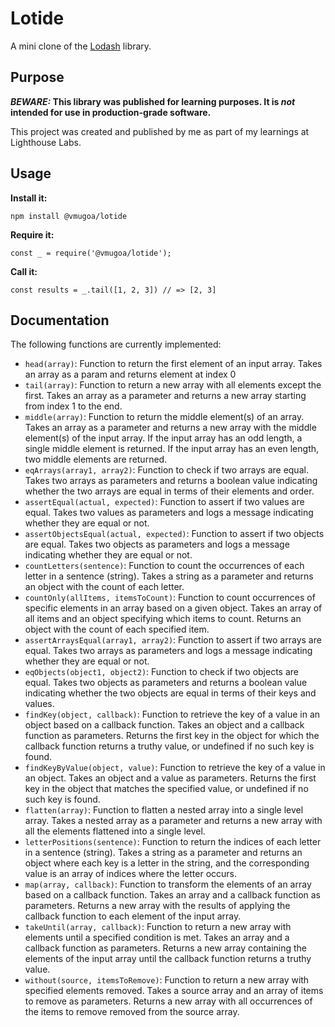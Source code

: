 # Lotide

A mini clone of the [Lodash](https://lodash.com) library.

## Purpose

**_BEWARE:_ This library was published for learning purposes. It is _not_ intended for use in production-grade software.**

This project was created and published by me as part of my learnings at Lighthouse Labs. 

## Usage

**Install it:**

`npm install @vmugoa/lotide`

**Require it:**

`const _ = require('@vmugoa/lotide');`

**Call it:**

`const results = _.tail([1, 2, 3]) // => [2, 3]`

## Documentation

The following functions are currently implemented:

* `head(array)`: Function to return the first element of an input array. Takes an array as a param and returns element at index 0
* `tail(array)`: Function to return a new array with all elements except the first. Takes an array as a parameter and returns a new array starting from index 1 to the end.
* `middle(array)`: Function to return the middle element(s) of an array. Takes an array as a parameter and returns a new array with the middle element(s) of the input array. If the input array has an odd length, a single middle element is returned. If the input array has an even length, two middle elements are returned.
* `eqArrays(array1, array2)`: Function to check if two arrays are equal. Takes two arrays as parameters and returns a boolean value indicating whether the two arrays are equal in terms of their elements and order.
* `assertEqual(actual, expected)`: Function to assert if two values are equal. Takes two values as parameters and logs a message indicating whether they are equal or not.
* `assertObjectsEqual(actual, expected)`: Function to assert if two objects are equal. Takes two objects as parameters and logs a message indicating whether they are equal or not.
* `countLetters(sentence)`: Function to count the occurrences of each letter in a sentence (string). Takes a string as a parameter and returns an object with the count of each letter.
* `countOnly(allItems, itemsToCount)`: Function to count occurrences of specific elements in an array based on a given object. Takes an array of all items and an object specifying which items to count. Returns an object with the count of each specified item.
* `assertArraysEqual(array1, array2)`: Function to assert if two arrays are equal. Takes two arrays as parameters and logs a message indicating whether they are equal or not.
* `eqObjects(object1, object2)`: Function to check if two objects are equal. Takes two objects as parameters and returns a boolean value indicating whether the two objects are equal in terms of their keys and values.
* `findKey(object, callback)`: Function to retrieve the key of a value in an object based on a callback function. Takes an object and a callback function as parameters. Returns the first key in the object for which the callback function returns a truthy value, or undefined if no such key is found.
* `findKeyByValue(object, value)`: Function to retrieve the key of a value in an object. Takes an object and a value as parameters. Returns the first key in the object that matches the specified value, or undefined if no such key is found.
* `flatten(array)`: Function to flatten a nested array into a single level array. Takes a nested array as a parameter and returns a new array with all the elements flattened into a single level.
* `letterPositions(sentence)`: Function to return the indices of each letter in a sentence (string). Takes a string as a parameter and returns an object where each key is a letter in the string, and the corresponding value is an array of indices where the letter occurs.
* `map(array, callback)`: Function to transform the elements of an array based on a callback function. Takes an array and a callback function as parameters. Returns a new array with the results of applying the callback function to each element of the input array.
* `takeUntil(array, callback)`: Function to return a new array with elements until a specified condition is met. Takes an array and a callback function as parameters. Returns a new array containing the elements of the input array until the callback function returns a truthy value.
* `without(source, itemsToRemove)`: Function to return a new array with specified elements removed. Takes a source array and an array of items to remove as parameters. Returns a new array with all occurrences of the items to remove removed from the source array.